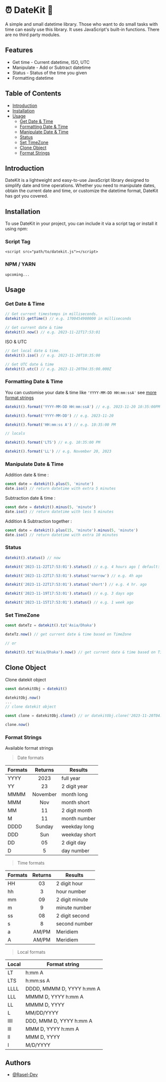 # ⏰ DateKit 🧰

A simple and small datetime library. Those who want to do small tasks with time can easily use this library. It uses JavaScript's built-in functions. There are no third party modules.

## Features

- Get time - Current datetime, ISO, UTC
- Manipulate - Add or Subtract datetime
- Status - Status of the time you given
- Formatting datetime

## Table of Contents

- [Introduction](https://github.com/Rasel-Dev/dt-parse#introduction)
- [Installation](https://github.com/Rasel-Dev/dt-parse#installation)
- [Usage](https://github.com/Rasel-Dev/dt-parse#usage)
  - [Get Date & Time](https://github.com/Rasel-Dev/dt-parse#get-date--time)
  - [Formatting Date & Time](https://github.com/Rasel-Dev/dt-parse#formatting-date--time)
  - [Manipulate Date & Time](https://github.com/Rasel-Dev/dt-parse#manipulate-date--time)
  - [Status](https://github.com/Rasel-Dev/dt-parse#status)
  - [Set TimeZone](https://github.com/Rasel-Dev/dt-parse#set-timezone)
  - [Clone Object](https://github.com/Rasel-Dev/dt-parse#clone-object)
  - [Format Strings](https://github.com/Rasel-Dev/dt-parse#format-strings)

## Introduction

DateKit is a lightweight and easy-to-use JavaScript library designed to simplify date and time operations. Whether you need to manipulate dates, obtain the current date and time, or customize the datetime format, DateKit has got you covered.

## Installation

To use DateKit in your project, you can include it via a script tag or install it using npm:

### Script Tag

```
<script src="path/to/datekit.js"></script>
```

### NPM / YARN

```
upcoming...
```

## Usage

### Get Date & Time

```javascript
// Get current timestemps in milliseconds.
datekit().getTime() // e.g. 1700454900000 in milliseconds

// Get current date & time
datekit().now() // e.g. 2023-11-22T17:53:01
```

ISO & UTC

```javascript
// Get local date & time.
datekit().iso() // e.g. 2023-11-20T10:35:00

// Get UTC date & time
datekit().utc() // e.g. 2023-11-20T04:35:00.000Z
```

### Formatting Date & Time

You can customise your date & time like `'YYYY-MM-DD HH:mm:ssA'` see [more format strings](https://github.com/Rasel-Dev/dt-parse#format-strings)

```javascript
datekit().format('YYYY-MM-DD HH:mm:ssA') // e.g. 2023-11-20 10:35:00PM

datekit().format('YYYY-MM-DD') // e.g. 2023-11-20

datekit().format('HH:mm:ss A') // e.g. 10:35:00 PM

// locals

datekit().format('LTS') // e.g. 10:35:00 PM

datekit().format('LL') // e.g. November 20, 2023
```

### Manipulate Date & Time

Addition date & time :

```javascript
const date = datekit().plus(5, 'minute')
date.iso() // return datetime with extra 5 minutes
```

Subtraction date & time :

```javascript
const date = datekit().minus(5, 'minute')
date.iso() // return datetime with less 5 minutes
```

Addition & Subtraction together :

```javascript
const date = datekit().plus(15, 'minute').minus(5, 'minute')
date.iso() // return datetime with extra 10 minutes
```

### Status

```javascript
datekit().status() // now

datekit('2023-11-22T17:53:01').status() // e.g. 4 hours ago [ default: long ]

datekit('2023-11-22T17:53:01').status('narrow') // e.g. 4h ago

datekit('2023-11-22T17:53:01').status('short') // e.g. 4 hr. ago

datekit('2023-11-19T17:53:01').status() // e.g. 3 days ago

datekit('2023-11-15T17:53:01').status() // e.g. 1 week ago
```

### Set TimeZone

```javascript
const dateTz = datekit().tz('Asia/Dhaka')

dateTz.now() // get current date & time based on TimeZone

// or

datekit().tz('Asia/Dhaka').now() // get current date & time based on TimeZone
```

## Clone Object

Clone datekit object

```javascript
const datekitObj = datekit()

datekitObj.now()
...
// clone datekit object

const clone = datekitObj.clone() // or datekitObj.clone('2023-11-20T04:35:00.000Z')

clone.now()
```

### Format Strings

Available format strings

> Date formats

| Formats | Returns  | Results       |
| ------- | :------: | ------------- |
| YYYY    |   2023   | full year     |
| YY      |    23    | 2 digit year  |
| MMMM    | November | month long    |
| MMM     |   Nov    | month short   |
| MM      |    11    | 2 digit month |
| M       |    11    | month number  |
| DDDD    |  Sunday  | weekday long  |
| DDD     |   Sun    | weekday short |
| DD      |    05    | 2 digit day   |
| D       |    5     | day number    |

> Time formats

| Formats | Returns | Results        |
| ------- | :-----: | -------------- |
| HH      |   03    | 2 digit hour   |
| hh      |    3    | hour number    |
| mm      |   09    | 2 digit minute |
| m       |    9    | minute number  |
| ss      |   08    | 2 digit second |
| s       |    8    | second number  |
| a       |  AM/PM  | Meridiem       |
| A       |  AM/PM  | Meridiem       |

> Local formats

| Local | Format string             |
| ----- | ------------------------- |
| LT    | h:mm A                    |
| LTS   | h:mm:ss A                 |
| LLLL  | DDDD, MMMM D, YYYY h:mm A |
| LLL   | MMMM D, YYYY h:mm A       |
| LL    | MMMM D, YYYY              |
| L     | MM/DD/YYYY                |
| llll  | DDD, MMM D, YYYY h:mm A   |
| lll   | MMM D, YYYY h:mm A        |
| ll    | MMM D, YYYY               |
| l     | M/D/YYYY                  |

## Authors

- [@Rasel-Dev](https://github.com/Rasel-Dev)

